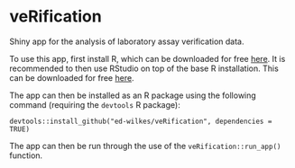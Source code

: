 # veRification
Shiny app for the analysis of laboratory assay verification data.

To use this app, first install R, which can be downloaded for free [here](https://cran.r-project.org/).  It is recommended to then use RStudio on top of the base R installation. This can be downloaded for free [here](https://posit.co/downloads/).

The app can then be installed as an R package using the following command (requiring the `devtools` R package):

`devtools::install_github("ed-wilkes/veRification", dependencies = TRUE)`

The app can then be run through the use of the `veRification::run_app()` function.

